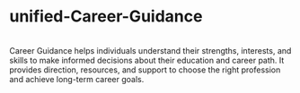 # unified-Career-Guidance
<br>
Career Guidance helps individuals understand their strengths, interests, and skills to make informed decisions about their education and career path. It provides direction, resources, and support to choose the right profession and achieve long-term career goals.
